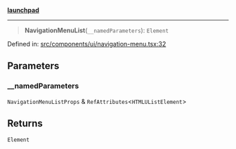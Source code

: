 [**launchpad**](index.md)

***

> **NavigationMenuList**(`__namedParameters`): `Element`

Defined in: [src/components/ui/navigation-menu.tsx:32](https://github.com/victorbratov/launchpad/blob/d14315d3bd6634bc1c0e4507f8ad0551e9221cbc/src/components/ui/navigation-menu.tsx#L32)

## Parameters

### \_\_namedParameters

`NavigationMenuListProps` & `RefAttributes`\<`HTMLUListElement`\>

## Returns

`Element`
